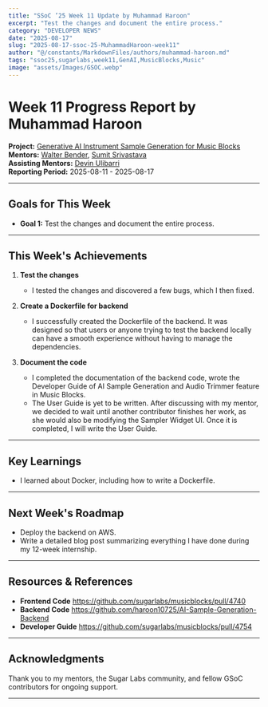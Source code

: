```yaml
---
title: "SSoC ’25 Week 11 Update by Muhammad Haroon"
excerpt: "Test the changes and document the entire process."
category: "DEVELOPER NEWS"
date: "2025-08-17"
slug: "2025-08-17-ssoc-25-MuhammadHaroon-week11"
author: "@/constants/MarkdownFiles/authors/muhammad-haroon.md"
tags: "ssoc25,sugarlabs,week11,GenAI,MusicBlocks,Music"
image: "assets/Images/GSOC.webp"
---
```


<!-- markdownlint-disable -->

# Week 11 Progress Report by Muhammad Haroon

**Project:** [Generative AI Instrument Sample Generation for Music Blocks](https://github.com/sugarlabs/GSoC/blob/master/Ideas-2025.md#Generative-AI-Instrument-Sample-Generation-for-Music-Blocks)  
**Mentors:** [Walter Bender](https://github.com/walterbender), [Sumit Srivastava](https://github.com/sum2it)  
**Assisting Mentors:** [Devin Ulibarri](https://github.com/pikurasa)  
**Reporting Period:** 2025-08-11 - 2025-08-17

---

## Goals for This Week

- **Goal 1:** Test the changes and document the entire process.

---

## This Week's Achievements

1. **Test the changes**
    - I tested the changes and discovered a few bugs, which I then fixed.

2. **Create a Dockerfile for backend**
    - I successfully created the Dockerfile of the backend. It was designed so that users or anyone trying to test the backend locally can have a smooth experience without having to manage the dependencies.

3. **Document the code**
    - I completed the documentation of the backend code, wrote the Developer Guide of AI Sample Generation and Audio Trimmer feature in Music Blocks.
    - The User Guide is yet to be written. After discussing with my mentor, we decided to wait until another contributor finishes her work, as she would also be modifying the Sampler Widget UI. Once it is completed, I will write the User Guide.

---

## Key Learnings

- I learned about Docker, including how to write a Dockerfile.

---

## Next Week's Roadmap

- Deploy the backend on AWS.
- Write a detailed blog post summarizing everything I have done during my 12-week internship.

---

## Resources & References
- **Frontend Code** https://github.com/sugarlabs/musicblocks/pull/4740
- **Backend Code** https://github.com/haroon10725/AI-Sample-Generation-Backend
- **Developer Guide** https://github.com/sugarlabs/musicblocks/pull/4754

---

## Acknowledgments

Thank you to my mentors, the Sugar Labs community, and fellow GSoC contributors for ongoing support.

---
